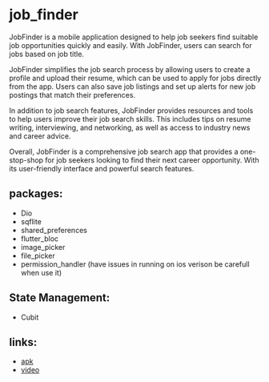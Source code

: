 # job_finder
JobFinder is a mobile application designed to help job seekers find suitable job opportunities quickly and easily.
With JobFinder, users can search for jobs based on job title. 

JobFinder simplifies the job search process by allowing users to create a profile and upload their resume, which can be used to apply for jobs directly from the app. Users can also save job listings and set up alerts for new job postings that match their preferences.

In addition to job search features, JobFinder provides resources and tools to help users improve their job search skills. This includes tips on resume writing, interviewing, and networking, as well as access to industry news and career advice.

Overall, JobFinder is a comprehensive job search app that provides a one-stop-shop for job seekers looking to find their next career opportunity. With its user-friendly interface and powerful search features.

## packages:
- Dio
- sqflite
- shared_preferences
- flutter_bloc
- image_picker
- file_picker
- permission_handler (have issues in running on ios verison be carefull when use it)


## State Management: 
- Cubit

## links: 
- [apk](https://drive.google.com/file/d/1Po9G1DwWUsAtp8ltCLYtKHtGzvOod_SE/view?usp=sharing)
- [video](https://drive.google.com/file/d/1gT1QBCznyhR45A8FXMA0C2OPrui1gGUj/view?usp=sharing)